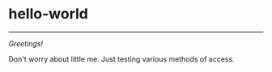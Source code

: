 # hello-world
-------
*Greetings!*

Don't worry about little me.  Just testing various methods of access.
